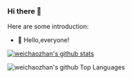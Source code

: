 ### Hi there 👋

Here are some introduction:

- 🔭  Hello,everyone!


[![weichaozhan's github stats](https://github-readme-stats.vercel.app/api?username=weichaozhan&hide=contribs,prs,issues&hide_title=true&show_icons=true&theme=slateorange&show_owner=true&count_private=true&include_all_commits=false)](https://github.com/weichaozhan/weichaozhan)

![weichaozhan's github Top Languages](https://github-readme-stats.vercel.app/api/top-langs/?username=weichaozhan&layout=compact&card_width=445&hide_border=true)
